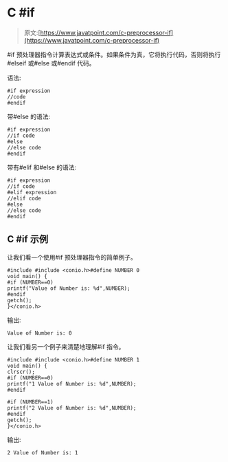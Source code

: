 # C #if

> 原文:[https://www.javatpoint.com/c-preprocessor-if](https://www.javatpoint.com/c-preprocessor-if)

#if 预处理器指令计算表达式或条件。如果条件为真，它将执行代码，否则将执行#elseif 或#else 或#endif 代码。

语法:

```
#if expression
//code
#endif

```

带#else 的语法:

```
#if expression
//if code
#else
//else code
#endif

```

带有#elif 和#else 的语法:

```
#if expression
//if code
#elif expression
//elif code
#else
//else code
#endif

```

## C #if 示例

让我们看一个使用#if 预处理器指令的简单例子。

```
#include #include <conio.h>#define NUMBER 0
void main() {
#if (NUMBER==0)
printf("Value of Number is: %d",NUMBER);
#endif       
getch();
}</conio.h> 
```

输出:

```
Value of Number is: 0

```

让我们看另一个例子来清楚地理解#if 指令。

```
#include #include <conio.h>#define NUMBER 1
void main() {
clrscr();
#if (NUMBER==0)
printf("1 Value of Number is: %d",NUMBER);
#endif

#if (NUMBER==1)
printf("2 Value of Number is: %d",NUMBER);
#endif
getch();
}</conio.h> 
```

输出:

```
2 Value of Number is: 1

```